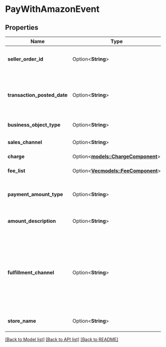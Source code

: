 # PayWithAmazonEvent

## Properties

Name | Type | Description | Notes
------------ | ------------- | ------------- | -------------
**seller_order_id** | Option<**String**> | An order identifier that is specified by the seller. | [optional]
**transaction_posted_date** | Option<**String**> | Fields with a schema type of date are in ISO 8601 date time format (for example GroupBeginDate). | [optional]
**business_object_type** | Option<**String**> | The type of business object. | [optional]
**sales_channel** | Option<**String**> | The sales channel for the transaction. | [optional]
**charge** | Option<[**models::ChargeComponent**](ChargeComponent.md)> |  | [optional]
**fee_list** | Option<[**Vec<models::FeeComponent>**](FeeComponent.md)> | A list of fee component information. | [optional]
**payment_amount_type** | Option<**String**> | The type of payment.  Possible values:  * Sales | [optional]
**amount_description** | Option<**String**> | A short description of this payment event. | [optional]
**fulfillment_channel** | Option<**String**> | The fulfillment channel.  Possible values:  * AFN - Amazon Fulfillment Network (Fulfillment by Amazon)  * MFN - Merchant Fulfillment Network (self-fulfilled) | [optional]
**store_name** | Option<**String**> | The store name where the event occurred. | [optional]

[[Back to Model list]](../README.md#documentation-for-models) [[Back to API list]](../README.md#documentation-for-api-endpoints) [[Back to README]](../README.md)


